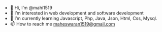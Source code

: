 - 👋 Hi, I’m @mahi1519
- 👀 I’m interested in web development and software development
- 🌱 I’m currently learning Javascript, Php, Java, Json, Html, Css, Mysql.
- 📫 How to reach me maheswaran1519@gmail.com

<!---
mahi1519/mahi1519 is a ✨ special ✨ repository because its `README.md` (this file) appears on your GitHub profile.
You can click the Preview link to take a look at your changes.
--->
